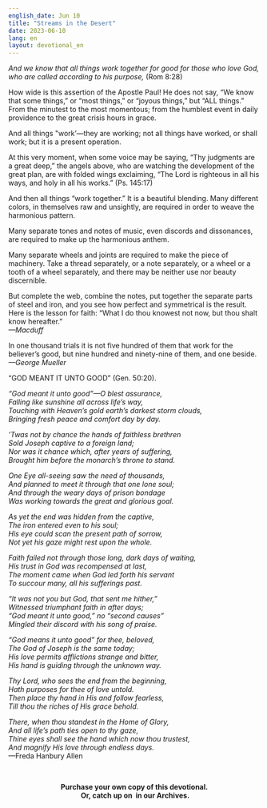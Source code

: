 ```yaml
---
english_date: Jun 10
title: "Streams in the Desert"
date: 2023-06-10
lang: en
layout: devotional_en
---
```



<strong></strong>

<p><em>And we know that all things work together for good for those who love God, who are called according to his purpose,</em> (Rom 8:28)

</p>

<p>How wide is this assertion of the Apostle Paul! He does not say, “We know that some things,” or “most things,” or “joyous things,” but “ALL things.” From the minutest to the most momentous; from the humblest event in daily providence to the great crisis hours in grace.

</p>

<p>And all things "work’—they are working; not all things have worked, or shall work; but it is a present operation.

</p>

<p>At this very moment, when some voice may be saying, “Thy judgments are a great deep,” the angels above, who are watching the development of the great plan, are with folded wings exclaiming, “The Lord is righteous in all his ways, and holy in all his works.” (Ps. 145:17)

</p>

<p>And then all things “work together.” It is a beautiful blending. Many different colors, in themselves raw and unsightly, are required in order to weave the harmonious pattern.

</p>

<p>Many separate tones and notes of music, even discords and dissonances, are required to make up the harmonious anthem.

</p>

<p>Many separate wheels and joints are required to make the piece of machinery. Take a thread separately, or a note separately, or a wheel or a tooth of a wheel separately, and there may be neither use nor beauty discernible.

</p>

<p>But complete the web, combine the notes, put together the separate parts of steel and iron, and you see how perfect and symmetrical is the result. Here is the lesson for faith: “What I do thou knowest not now, but thou shalt know hereafter.”<br/><em>—Macduff</em>

</p>

<p>In one thousand trials it is not five hundred of them that work for the believer’s good, but nine hundred and ninety-nine of them, and one beside.<br/><em>—George Mueller</em>

</p>

<p>“GOD MEANT IT UNTO GOOD” (Gen. 50:20).

</p>

<p><em>“God meant it unto good”—O blest assurance,</em><br/><em><em>Falling like sunshine all across life’s way,</em> <br/> <em>Touching with Heaven’s gold earth’s darkest storm clouds,</em> <br/> <em>Bringing fresh peace and comfort day by day.</em></em>

</p>

<p><em>’Twas not by chance the hands of faithless brethren</em><br/><em><em>Sold Joseph captive to a foreign land;</em> <br/> <em>Nor was it chance which, after years of suffering,</em> <br/> <em>Brought him before the monarch’s throne to stand.</em></em>

</p>

<p><em>One Eye all-seeing saw the need of thousands,</em><br/><em><em>And planned to meet it through that one lone soul;</em> <br/> <em>And through the weary days of prison bondage</em> <br/> <em>Was working towards the great and glorious goal.</em></em>

</p>

<p><em>As yet the end was hidden from the captive,</em><br/><em><em>The iron entered even to his soul;</em> <br/> <em>His eye could scan the present path of sorrow,</em> <br/> <em>Not yet his gaze might rest upon the whole.</em></em>

</p>

<p><em>Faith failed not through those long, dark days of waiting,</em><br/><em><em>His trust in God was recompensed at last,</em> <br/> <em>The moment came when God led forth his servant</em> <br/> <em>To succour many, all his sufferings past.</em></em>

</p>

<p><em>“It was not you but God, that sent me hither,”</em><br/><em><em>Witnessed triumphant faith in after days;</em> <br/> <em>“God meant it unto good,” no “second causes”</em> <br/> <em>Mingled their discord with his song of praise.</em></em>

</p>

<p><em>“God means it unto good” for thee, beloved,</em><br/><em><em>The God of Joseph is the same today;</em> <br/> <em>His love permits afflictions strange and bitter,</em> <br/> <em>His hand is guiding through the unknown way.</em></em>

</p>

<p><em>Thy Lord, who sees the end from the beginning,</em><br/><em><em>Hath purposes for thee of love untold.</em> <br/> <em>Then place thy hand in His and follow fearless,</em> <br/> <em>Till thou the riches of His grace behold.</em></em>

</p>

<p><em>There, when thou standest in the Home of Glory,</em><br/><em><em>And all life’s path ties open to thy gaze,</em> <br/> <em>Thine eyes shall see the hand which now thou trustest,</em> <br/> <em>And magnify His love through endless days.</em></em><br/>—Freda Hanbury Allen

</p>

<p><br/>

</p>

<p align="center"><strong>Purchase your own copy</strong><strong> of this devotional.<br/> Or, catch up on </strong><strong> in our Archives.<br/></strong></p>